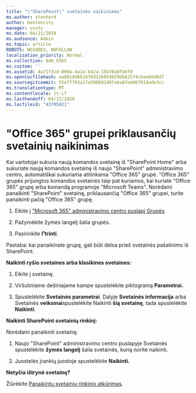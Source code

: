 ```yaml
---
title: "\"SharePoint\" svetainės naikinimas"
ms.author: stevhord
author: bentoncity
manager: scotv
ms.date: 04/21/2020
ms.audience: Admin
ms.topic: article
ROBOTS: NOINDEX, NOFOLLOW
localization_priority: Normal
ms.collection: Adm_O365
ms.custom: ''
ms.assetid: 4a71f3cd-000a-4a1a-b42a-15b70a8fb6f8
ms.openlocfilehash: aa881dd6618f6912b854929db625f4cbaeb048d7
ms.sourcegitcommit: 55eff703a17e500681d8fa6a87eb067019ade3cc
ms.translationtype: MT
ms.contentlocale: lt-LT
ms.lasthandoff: 04/22/2020
ms.locfileid: "43705021"
---
```

# <a name="delete-sites-that-belong-to-an-office-365-group"></a>"Office 365" grupei priklausančių svetainių naikinimas

Kai vartotojai sukuria naują komandos svetainę iš "SharePoint Home" arba sukuriate naują komandos svetainę iš naujo "SharePoint" administravimo centro, automatiškai sukuriama atitinkama "Office 365" grupė. "Office 365" grupės prijungtos komandos svetainės taip pat kuriamos, kai kuriate "Office 365" grupę arba komandą programoje "Microsoft Teams". Norėdami panaikinti "SharePoint" svetainę, priklausančią "Office 365" grupei, turite panaikinti pačią "Office 365" grupę. 
  
1. Eikite į ["Microsoft 365" administravimo centro puslapį Grupės](https://portal.office.com/adminportal/home#/groups).
    
2. Pažymėkite žymės langelį šalia grupės.
    
3. Pasirinkite **I¹trinti**.
    
Pastaba: kai panaikinate grupę, gali būti delsa prieš svetainės pašalinimo iš SharePoint.
  
**Naikinti ryšio svetaines arba klasikines svetaines:**

1. Eikite į svetainę.
  
2. Viršutiniame dešiniajame kampe spustelėkite piktogramą **Parametrai.** 
  
3. Spustelėkite **Svetainės parametrai**. Dalyje **Svetainės informacija** arba Svetainės **veiksmai**spustelėkite Naikinti **šią svetainę**, tada spustelėkite **Naikinti**.
  
**Naikinti SharePoint svetainių rinkinį:**

Norėdami panaikinti svetainę:
  
1. Naujo "SharePoint" administravimo centro puslapyje Svetainės spustelėkite **žymės langelį** šalia svetainės, kurią norite naikinti. 
    
2. Juostelės įrankių juostoje spustelėkite **Naikinti.**
    
**Netyčia ištrynė svetainę?**

Žiūrėkite [Panaikintų svetainių rinkinio atkūrimas](https://go.microsoft.com/fwlink/?linkid=867660).
  


